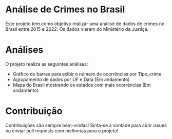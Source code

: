 # Análise de Crimes no Brasil
Este projeto tem como objetivo realizar uma análise de dados de crimes no Brasil entre 2015 e 2022. Os dados vieram do Ministério da Justiça. 

# Análises

O projeto realiza as seguintes análises:

- Gráfico de barras para exibir o número de ocorrências por Tipo_crime
- Agrupamento de dados por UF e Data (Em andamento)
- Mapa do Brasil mostrando os estados com mais ocorrências (Em andamento)


# Contribuição
Contribuições são sempre bem-vindas! Sinta-se à vontade para abrir issues ou enviar pull requests com melhorias para o projeto!
